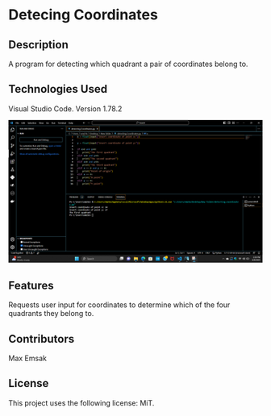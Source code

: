 # <strong> Detecing Coordinates </strong> #

## <strong> Description </strong> ##
A program for detecting which quadrant a pair of coordinates belong to.

## <strong> Technologies Used </strong> ##
Visual Studio Code. Version 1.78.2


![]()<img width="723" alt="image" src="https://github.com/matthew813709/Gitimages/blob/ab7653f15d75180e8e445f579bf7636d0f009317/Screenshot%202023-06-08%20153909.png">

## <strong> Features </strong> ##

Requests user input for coordinates to determine which of the four quadrants they belong to.

## <strong> Contributors </strong> ##
Max Emsak

## <strong> License </strong> ##
This project uses the following license: MiT.
